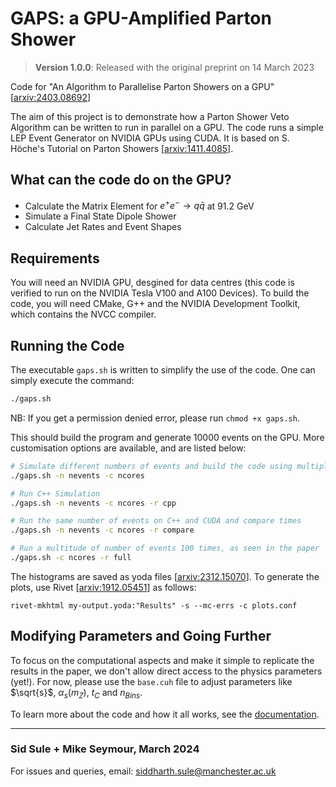 # GAPS: a GPU-Amplified Parton Shower

> **Version 1.0.0**: Released with the original preprint on 14 March 2023

Code for "An Algorithm to Parallelise Parton Showers on a GPU" [[arxiv:2403.08692](https://arxiv.org/abs/2403.08692)]

The aim of this project is to demonstrate how a Parton Shower Veto Algorithm can be written to run in parallel on a GPU. The code runs a simple LEP Event Generator on NVIDIA GPUs using CUDA. It is based on S. Höche's Tutorial on Parton Showers [[arxiv:1411.4085](https://arxiv.org/abs/1411.4085)].

## What can the code do on the GPU?

- Calculate the Matrix Element for $e^+ e^- \to q \bar{q}$ at 91.2 GeV
- Simulate a Final State Dipole Shower
- Calculate Jet Rates and Event Shapes

## Requirements

You will need an NVIDIA GPU, desgined for data centres (this code is verified to run on the NVIDIA Tesla V100 and A100 Devices). To build the code, you will need CMake, G++ and the NVIDIA Development Toolkit, which contains the NVCC compiler.

## Running the Code

The executable ```gaps.sh``` is written to simplify the use of the code. One can simply execute the command:

```bash
./gaps.sh
```

NB: If you get a permission denied error, please run ```chmod +x gaps.sh```.

This should build the program and generate 10000 events on the GPU. More customisation options are available, and are listed below:

```bash
# Simulate different numbers of events and build the code using multiple CPU cores
./gaps.sh -n nevents -c ncores

# Run C++ Simulation
./gaps.sh -n nevents -c ncores -r cpp

# Run the same number of events on C++ and CUDA and compare times
./gaps.sh -n nevents -c ncores -r compare

# Run a multitude of number of events 100 times, as seen in the paper
./gaps.sh -c ncores -r full
```

The histograms are saved as yoda files [[arxiv:2312.15070](https://arxiv.org/abs/2312.15070)]. To generate the plots, use Rivet [[arxiv:1912.05451](https://arxiv.org/abs/1912.05451)] as follows:

```shell
rivet-mkhtml my-output.yoda:"Results" -s --mc-errs -c plots.conf
```

## Modifying Parameters and Going Further

To focus on the computational aspects and make it simple to replicate the results in the paper, we don't allow direct access to the physics parameters (yet!). For now, please use the ```base.cuh``` file to adjust parameters like $\sqrt{s}$, $\alpha_s(m_Z)$, $t_{C}$ and $n_{Bins}$.

To learn more about the code and how it all works, see the [documentation](doc/README.md).

***

### Sid Sule + Mike Seymour, March 2024

For issues and queries, email: [siddharth.sule@manchester.ac.uk](mailto:siddharth.sule@manchester.ac.uk)
